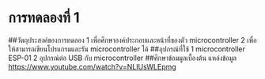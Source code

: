 # การทดลองที่ 1
##วัตถุประสงค์ของการทดลอง
  1 เพื่อศึกษาองค์ประกอบและหน้าที่ของตัว microcontroller
  2 เพื่อให้สามารถเขียนโปรแกรมและรัน microcontroller ได้
##อุปกรณ์ที่ใช้
  1 microcontroller ESP-01
  2 อุปกรณ์ต่อ USB กับ microcontroller
##ศึกษาข้อมมูลเบื้องต้น
แหล่งข้อมูล https://www.youtube.com/watch?v=NLIUsWLEpmg
##

